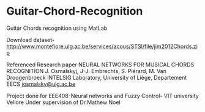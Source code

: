 # Guitar-Chord-Recognition
Guitar Chords recognition using MatLab

Download dataset-
http://www.montefiore.ulg.ac.be/services/acous/STSI/file/jim2012Chords.zip

Referenced Research paper 
NEURAL NETWORKS FOR MUSICAL CHORDS RECOGNITION
J. Osmalskyj, J-J. Embrechts, S. Piérard, M. Van Droogenbroeck
INTELSIG Laboratory, University of Liège, Departement EECS
josmalsky@ulg.ac.be

Project done for EEE408-Neural networks and Fuzzy Control- VIT university Vellore
Under supervision of Dr.Mathew Noel
